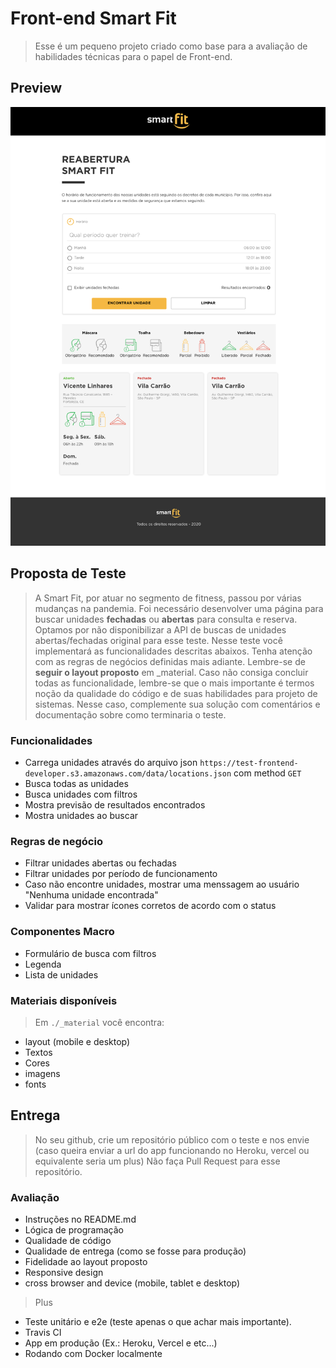 # Front-end Smart Fit
> Esse é um pequeno projeto criado como base para a avaliação de habilidades técnicas para o papel de Front-end.
> 
## Preview
![preview](preview.png)

## Proposta de Teste
> A Smart Fit, por atuar no segmento de fitness, passou por várias mudanças na pandemia. Foi necessário desenvolver uma página para buscar unidades **fechadas** ou **abertas** para consulta e reserva.
> Optamos por não disponibilizar a API de buscas de unidades abertas/fechadas original para esse teste.
> Nesse teste você implementará as funcionalidades descritas abaixos. Tenha atenção com as regras de negócios definidas mais adiante.
> Lembre-se de **seguir o layout proposto** em _material.
> Caso não consiga concluir todas as funcionalidade, lembre-se que o mais importante é termos noção da qualidade do código e de suas habilidades para projeto de sistemas. Nesse caso, complemente sua solução com comentários e documentação sobre como terminaria o teste.

### Funcionalidades
- Carrega unidades através do arquivo json `https://test-frontend-developer.s3.amazonaws.com/data/locations.json` com method `GET`
- Busca todas as unidades
- Busca unidades com filtros
- Mostra previsão de resultados encontrados
- Mostra unidades ao buscar

### Regras de negócio
- Filtrar unidades abertas ou fechadas
- Filtrar unidades por período de funcionamento
- Caso não encontre unidades, mostrar uma menssagem ao usuário "Nenhuma unidade encontrada"
- Validar para mostrar ícones corretos de acordo com o status

### Componentes Macro
- Formulário de busca com filtros
- Legenda
- Lista de unidades

### Materiais disponíveis
> Em `./_material` você encontra:
- layout (mobile e desktop)
- Textos
- Cores
- imagens
- fonts
## Entrega
> No seu github, crie um repositório público com o teste e nos envie (caso queira enviar a url do app funcionando no Heroku, vercel ou equivalente seria um plus)
> Não faça Pull Request para esse repositório.

### Avaliação
- Instruções no README.md
- Lógica de programação
- Qualidade de código
- Qualidade de entrega (como se fosse para produção)
- Fidelidade ao layout proposto
- Responsive design
- cross browser and device (mobile, tablet e desktop)

> Plus
- Teste unitário e e2e (teste apenas o que achar mais importante).
- Travis CI
- App em produção (Ex.: Heroku, Vercel e etc...)
- Rodando com Docker localmente
